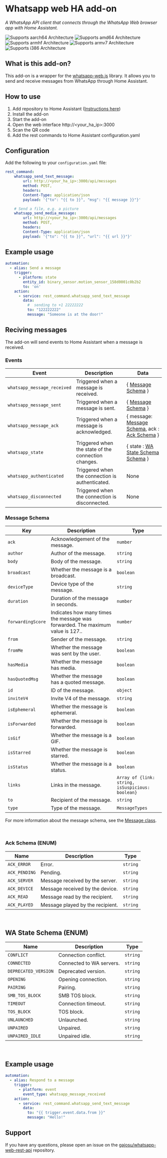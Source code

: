 # Whatsapp web HA add-on

_A WhatsApp API client that connects through the WhatsApp Web browser app with Home Assistant._

![Supports aarch64 Architecture][aarch64-shield]
![Supports amd64 Architecture][amd64-shield]
![Supports armhf Architecture][armhf-shield]
![Supports armv7 Architecture][armv7-shield]
![Supports i386 Architecture][i386-shield]

## What is this add-on?
This add-on is a wrapper for the [whatsapp-web.js](https://github.com/pedroslopez/whatsapp-web.js) library. It allows you to send and receive messages from WhatsApp through Home Assistant.

## How to use
1. Add repository to Home Assistant ([Instructions here](../))
2. Install the add-on
3. Start the add-on
5. Open the web interface http://<your_ha_ip>:3000
6. Scan the QR code
7. Add the rest commands to Home Assistant configuration.yaml

## Configuration
Add the following to your `configuration.yaml` file:

```yaml
rest_command:
    whatsapp_send_text_message:
        url: http://<your_ha_ip>:3000/api/messages
        method: POST,
        headers:
        Content-Type: application/json
        payload: '{"to": "{{ to }}", "msg": "{{ message }}"}'

    # Send a file, e.g. a picture
    whatsapp_send_media_message:
        url: http://<your_ha_ip>:3000/api/messages
        method: POST,
        headers:
        Content-Type: application/json
        payload: '{"to": "{{ to }}", "url": "{{ url }}"}'
```

## Example usage
```yaml
automation:
  - alias: Send a message
    trigger:
      - platform: state
        entity_id: binary_sensor.motion_sensor_158d0001c0b2b2
        to: 'on'
    action:
      - service: rest_command.whatsapp_send_text_message
        data:
          #  sending to +1 22222222
          to: "122222222"
          message: "Someone is at the door!"
```

## Reciving messages
The add-on will send events to Home Assistant when a message is received.

### Events
<!-- Table -->
| Event | Description | Data |
| --- | --- | --- |
| `whatsapp_message_received` | Triggered when a message is received. | { [Message Schema](#message-schema) } |
| `whatsapp_message_sent` | Triggered when a message is sent. | { [Message Schema](#message-schema) } |
| `whatsapp_message_ack` | Triggered when a message is acknowledged. | { message: [Message Schema](#message-schema), ack : [Ack Schema](#ack-schema) } |
| `whatsapp_state` | Triggered when the state of the connection changes. | { state : [WA State Schema Schema](#wa-state-schema) } |
| `whatsapp_authenticated` | Triggered when the connection is authenticated. | None |
| `whatsapp_disconnected` | Triggered when the connection is disconnected. | None |


### Message Schema
<!-- Table -->
| Key | Description | Type |
| --- | --- | --- |
| `ack` | Acknowledgement of the message. | `number` |
| `author` | Author of the message. | `string` |
| `body` | Body of the message. | `string` |
| `broadcast` | Whether the message is a broadcast. | `boolean` |
| `deviceType` | Device type of the message. | `string` |
| `duration` | Duration of the message in seconds. | `number` |
| `forwardingScore` | Indicates how many times the message was forwarded. The maximum value is 127.. | `number` |
| `from` | Sender of the message. | `string` |
| `fromMe` | Whether the message was sent by the user. | `boolean` |
| `hasMedia` | Whether the message has media. | `boolean` |
| `hasQuotedMsg` | Whether the message has a quoted message. | `boolean` |
| `id` | ID of the message. | `object` |
| `inviteV4` | Invite V4 of the message. | `string` |
| `isEphemeral` | Whether the message is ephemeral. | `boolean` |
| `isForwarded` | Whether the message is forwarded. | `boolean` |
| `isGif` | Whether the message is a GIF. | `boolean` |
| `isStarred` | Whether the message is starred. | `boolean` |
| `isStatus` | Whether the message is a status. | `boolean` |
| `links` | Links in the message. | `Array of {link: string, isSuspicious: boolean}` |
| `to` | Recipient of the message. | `string` |
| `type` | Type of the message. | `MessageTypes` |

For more information about the message schema, see the [Message class](https://docs.wwebjs.dev/Message.html).

<br />

### Ack Schema (ENUM)
<!-- Table -->
| Name | Description | Type |
| --- | --- | --- |
| `ACK_ERROR` | Error. | `string` |
| `ACK_PENDING` | Pending. | `string` |
| `ACK_SERVER` | Message received by the server. | `string` |
| `ACK_DEVICE` | Message received by the device. | `string` |
| `ACK_READ` | Message read by the recipient. | `string` |
| `ACK_PLAYED` | Message played by the recipient. | `string` |

<br />

## WA State Schema (ENUM)
<!-- Table -->
| Name | Description | Type |
| --- | --- | --- |
| `CONFLICT` | Connection conflict. | `string` |
| `CONNECTED` | Connected to WA servers. | `string` |
| `DEPRECATED_VERSION` | Deprecated version. | `string` |
| `OPENING` | Opening connection. | `string` |
| `PAIRING` | Pairing. | `string` |
| `SMB_TOS_BLOCK` | SMB TOS block. | `string` |
| `TIMEOUT` | Connection timeout. | `string` |
| `TOS_BLOCK` | TOS block. | `string` |
| `UNLAUNCHED` | Unlaunched. | `string` |
| `UNPAIRED` | Unpaired. | `string` |
| `UNPAIRED_IDLE` | Unpaired idle. | `string` |


<br >

## Example usage
```yaml
automation:
  - alias: Respond to a message
    trigger:
      - platform: event
        event_type: whatsapp_message_received
    action:
      - service: rest_command.whatsapp_send_text_message
        data:
          to: "{{ trigger.event.data.from }}"
          message: "Hello!"
```

## Support
If you have any questions, please open an issue on the [gajosu/whatsapp-web-rest-api](https://github.com/gajosu/whatsapp-web-rest-api) repository.


[aarch64-shield]: https://img.shields.io/badge/aarch64-yes-green.svg
[amd64-shield]: https://img.shields.io/badge/amd64-yes-green.svg
[armhf-shield]: https://img.shields.io/badge/armhf-yes-green.svg
[armv7-shield]: https://img.shields.io/badge/armv7-yes-green.svg
[i386-shield]: https://img.shields.io/badge/i386-yes-green.svg
